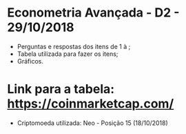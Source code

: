 # Econometria Avançada - D2 - 29/10/2018
* Perguntas e respostas dos itens de 1 à ;
* Tabela utilizada para fazer os itens;
* Gráficos.

# Link para a tabela: https://coinmarketcap.com/
* Criptomoeda utilizada: Neo - Posição 15 (18/10/2018)
